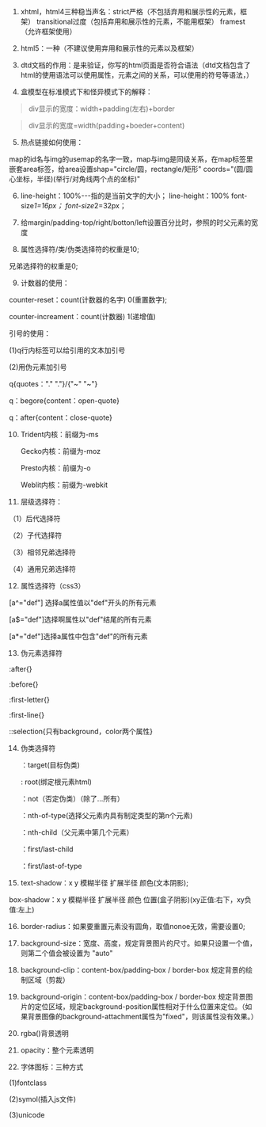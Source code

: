 1. xhtml，html4三种稳当声名：strict严格（不包括弃用和展示性的元素，框架） transitional过度（包括弃用和展示性的元素，不能用框架） framest（允许框架使用）

2. html5：一种（不建议使用弃用和展示性的元素以及框架）

3. dtd文档的作用：是来验证，你写的html页面是否符合语法（dtd文档包含了html的使用语法可以使用属性，元素之间的关系，可以使用的符号等语法，）

4. 盒模型在标准模式下和怪异模式下的解释：

> div显示的宽度：width+padding(左右)+border

> div显示的宽度=width(padding+boeder+content)


5. 热点链接如何使用：

map的id名与img的usemap的名字一致，map与img是同级关系，在map标签里嵌套area标签，给area设置shap="circle/圆，rectangle/矩形" coords="(圆/圆心坐标，半径)(举行/对角线两个点的坐标)"

6. line-height：100%---指的是当前文字的大小；
line-height：100%
font-size*1=16px； font-size*2=32px；

7. 给margin/padding-top/right/botton/left设置百分比时，参照的时父元素的宽度

8. 属性选择符/类/伪类选择符的权重是10;

兄弟选择符的权重是0;

9. 计数器的使用：

counter-reset：count(计数器的名字) 0(重置数字);

counter-increament：count(计数器) 1(递增值)

引号的使用：

(1)q行内标签可以给引用的文本加引号

(2)用伪元素加引号

q{quotes："." "."}/{"~" "~"}

q：begore{content：open-quote}

q：after{content：close-quote}

10. Trident内核：前缀为-ms

    Gecko内核：前缀为-moz

    Presto内核：前缀为-o

    Weblit内核：前缀为-webkit

11. 层级选择符：

（1）后代选择符 

（2）子代选择符

（3）相邻兄弟选择符

（4）通用兄弟选择符

12. 属性选择符（css3）

[a^="def"] 选择a属性值以"def"开头的所有元素

[a$="def"]选择啊属性以"def"结尾的所有元素

[a*="def"]选择a属性中包含"def"的所有元素

13. 伪元素选择符

:after{}

:before{}

:first-letter{}

:first-line{}

::selection{只有background，color两个属性}

14. 伪类选择符

    ：target(目标伪类)

    : root(绑定根元素html)

    ：not（否定伪类）（除了...所有）

    ：nth-of-type(选择父元素内具有制定类型的第n个元素)

    ：nth-child（父元素中第几个元素）

    ：first/last-child

    ：first/last-of-type

15. text-shadow：x y 模糊半径 扩展半径 颜色(文本阴影);

box-shadow：x y 模糊半径 扩展半径 颜色 位置(盒子阴影)(xy正值:右下，xy负值:左上)

16. border-radius：如果要重置元素没有圆角，取值nonoe无效，需要设置0;

17. background-size：宽度、高度，规定背景图片的尺寸。如果只设置一个值，则第二个值会被设置为 "auto"

18. background-clip：content-box/padding-box / border-box 
规定背景的绘制区域（剪裁）

19. background-origin：content-box/padding-box / border-box 规定背景图片的定位区域，规定background-position属性相对于什么位置来定位。（如果背景图像的background-attachment属性为"fixed"，则该属性没有效果。）

20. rgba()背景透明

21. opacity：整个元素透明

22. 字体图标：三种方式

(1)fontclass

(2)symol(插入js文件)

(3)unicode